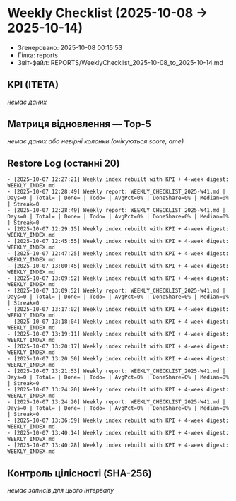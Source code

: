 # Weekly Checklist (2025-10-08 → 2025-10-14)

- Згенеровано: 2025-10-08 00:15:53
- Гілка: reports
- Звіт-файл: REPORTS/WeeklyChecklist_2025-10-08_to_2025-10-14.md

## KPI (ITETA)
_немає даних_

## Матриця відновлення — Top-5
_немає даних або невірні колонки (очікуються score, 
ame)_

## Restore Log (останні 20)
```text
- [2025-10-07 12:27:21] Weekly index rebuilt with KPI + 4-week digest: WEEKLY_INDEX.md
- [2025-10-07 12:28:49] Weekly report: WEEKLY_CHECKLIST_2025-W41.md | Days=0 | Total= | Done= | Todo= | AvgPct=0% | DoneShare=0% | Median=0% | Streak=0
- [2025-10-07 12:28:49] Weekly report: WEEKLY_CHECKLIST_2025-W41.md | Days=0 | Total= | Done= | Todo= | AvgPct=0% | DoneShare=0% | Median=0% | Streak=0
- [2025-10-07 12:29:15] Weekly index rebuilt with KPI + 4-week digest: WEEKLY_INDEX.md
- [2025-10-07 12:45:55] Weekly index rebuilt with KPI + 4-week digest: WEEKLY_INDEX.md
- [2025-10-07 12:47:25] Weekly index rebuilt with KPI + 4-week digest: WEEKLY_INDEX.md
- [2025-10-07 13:00:45] Weekly index rebuilt with KPI + 4-week digest: WEEKLY_INDEX.md
- [2025-10-07 13:09:52] Weekly index rebuilt with KPI + 4-week digest: WEEKLY_INDEX.md
- [2025-10-07 13:09:52] Weekly report: WEEKLY_CHECKLIST_2025-W41.md | Days=0 | Total= | Done= | Todo= | AvgPct=0% | DoneShare=0% | Median=0% | Streak=0
- [2025-10-07 13:17:02] Weekly index rebuilt with KPI + 4-week digest: WEEKLY_INDEX.md
- [2025-10-07 13:18:04] Weekly index rebuilt with KPI + 4-week digest: WEEKLY_INDEX.md
- [2025-10-07 13:19:11] Weekly index rebuilt with KPI + 4-week digest: WEEKLY_INDEX.md
- [2025-10-07 13:20:17] Weekly index rebuilt with KPI + 4-week digest: WEEKLY_INDEX.md
- [2025-10-07 13:20:50] Weekly index rebuilt with KPI + 4-week digest: WEEKLY_INDEX.md
- [2025-10-07 13:21:53] Weekly report: WEEKLY_CHECKLIST_2025-W41.md | Days=0 | Total= | Done= | Todo= | AvgPct=0% | DoneShare=0% | Median=0% | Streak=0
- [2025-10-07 13:24:20] Weekly index rebuilt with KPI + 4-week digest: WEEKLY_INDEX.md
- [2025-10-07 13:24:20] Weekly report: WEEKLY_CHECKLIST_2025-W41.md | Days=0 | Total= | Done= | Todo= | AvgPct=0% | DoneShare=0% | Median=0% | Streak=0
- [2025-10-07 13:36:59] Weekly index rebuilt with KPI + 4-week digest: WEEKLY_INDEX.md
- [2025-10-07 13:40:14] Weekly index rebuilt with KPI + 4-week digest: WEEKLY_INDEX.md
- [2025-10-07 13:40:28] Weekly index rebuilt with KPI + 4-week digest: WEEKLY_INDEX.md
```

## Контроль цілісності (SHA-256)
_немає записів для цього інтервалу_

